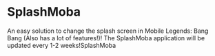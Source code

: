 # SplashMoba
An easy solution to change the splash screen in Mobile Legends: Bang Bang (Also has a lot of features!)!
The SplashMoba application will be updated every 1-2 weeks!SplashMoba 

